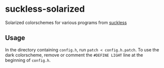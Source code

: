 suckless-solarized
==================

Solarized colorschemes for various programs from [suckless](http://suckless.org/)

Usage
-----

In the directory containing `config.h`, run `patch < config.h.patch`. To use the dark colorscheme,
remove or comment the `#DEFINE LIGHT` line at the beginning of `config.h`.
